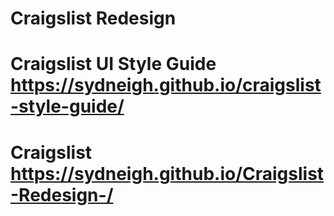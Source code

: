 # Craigslist Redesign 
# Craigslist UI Style Guide  https://sydneigh.github.io/craigslist-style-guide/
# Craigslist https://sydneigh.github.io/Craigslist-Redesign-/ 
